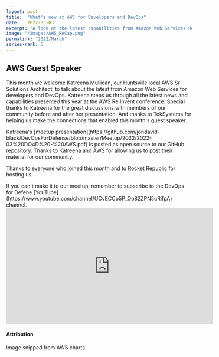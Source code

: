 ```yaml
---
layout: post
title:  "What's new at AWS for Developers and DevOps"
date:   2022-03-03
excerpt: "A look at the latest capabilities from Amazon Web Services Re:Invent"
image: "/images/AWS_ReCap.png"
permalink: "2022/March"
series-rank: 6
---
```


## AWS Guest Speaker
This month we welcome Katreena Mullican, our Huntsville local AWS Sr Solutions Architect, to talk about the latest from Amazon Web Services for developers and DevOps.  Katreena steps us through all the latest news and capabilities presented this year at the AWS Re:Invent conference.  Special thanks to Katreena for the great discussions with members of our community before and after her presentation.  And thanks to TekSystems for helping us make the connections that enabled this month's guest speaker.

<div class="box" markdown="1">
Katreena's [meetup presentation](https://github.com/jondavid-black/DevOpsForDefense/blob/master/Meetup/2022/2022-03%20DO4D%20-%20AWS.pdf) is posted as open source to our GitHub repository.  Thanks to Katreena and AWS for allowing us to post their material for our community.
</div>

Thanks to everyone who joined this month and to Rocket Republic for hosting us.


<div class="box" markdown="1">
If you can't make it to our meetup, remember to subscribe to the DevOps for Defene [YouTube](https://www.youtube.com/channel/UCvECCp5P_Oo82ZPN5uRifpA) channel. 

<iframe width="560" height="315" src="https://www.youtube.com/embed/85xPrl8qHBc" title="YouTube video player" frameborder="0" allow="accelerometer; autoplay; clipboard-write; encrypted-media; gyroscope; picture-in-picture" allowfullscreen></iframe>

</div>

#### Attribution

Image snipped from AWS charts